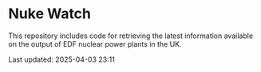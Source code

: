 # Nuke Watch

This repository includes code for retrieving the latest information available on the output of EDF nuclear power plants in the UK.

Last updated: 2025-04-03 23:11